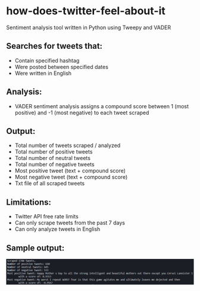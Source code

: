 # how-does-twitter-feel-about-it

Sentiment analysis tool written in Python using Tweepy and VADER

## Searches for tweets that:
- Contain specified hashtag
- Were posted between specified dates
- Were written in English

## Analysis:
- VADER sentiment analysis assigns a compound score between 1 (most positive) and -1 (most negative) to each tweet scraped

## Output:
- Total number of tweets scraped / analyzed
- Total number of positive tweets
- Total number of neutral tweets
- Total number of negative tweets
- Most positive tweet (text + compound score)
- Most negative tweet (text + compound score)
- Txt file of all scraped tweets

## Limitations:
- Twitter API free rate limits
- Can only scrape tweets from the past 7 days
- Can only analyze tweets in English

## Sample output:
![Sample Output](sample.png?raw=true "Sample Output")
